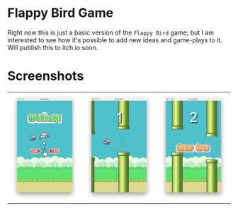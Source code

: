 # Flappy Bird Game

Right now this is just a basic version of the `Flappy Bird` game; but I am interested to see how
it's possible to add new ideas and game-plays to it.
Will publish this to itch.io soon.

# Screenshots

|                                          |                                          |                                          |
|------------------------------------------|------------------------------------------|------------------------------------------|
| ![Screenshot1](./screenshots/image1.png) | ![Screenshot2](./screenshots/image2.png) | ![Screenshot3](./screenshots/image3.png) |


